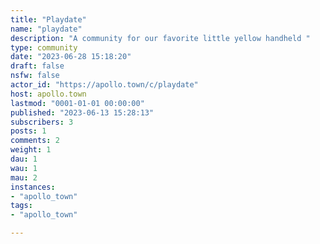 ```yaml
---
title: "Playdate" 
name: "playdate"
description: "A community for our favorite little yellow handheld "
type: community
date: "2023-06-28 15:18:20"
draft: false
nsfw: false
actor_id: "https://apollo.town/c/playdate"
host: apollo.town
lastmod: "0001-01-01 00:00:00"
published: "2023-06-13 15:28:13"
subscribers: 3
posts: 1
comments: 2
weight: 1
dau: 1
wau: 1
mau: 2
instances:
- "apollo_town"
tags: 
- "apollo_town"

---
```

